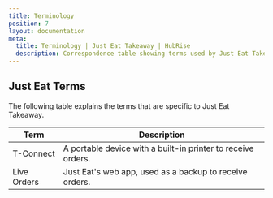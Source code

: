 ```yaml
---
title: Terminology
position: 7
layout: documentation
meta:
  title: Terminology | Just Eat Takeaway | HubRise
  description: Correspondence table showing terms used by Just Eat Takeaway and those used on HubRise for the same concept. Connect apps and synchronise your data.
---
```


## Just Eat Terms

The following table explains the terms that are specific to Just Eat Takeaway.

| Term        | Description                                                  |
| ----------- |--------------------------------------------------------------|
| T-Connect   | A portable device with a built-in printer to receive orders. |
| Live Orders | Just Eat's web app, used as a backup to receive orders.      |
